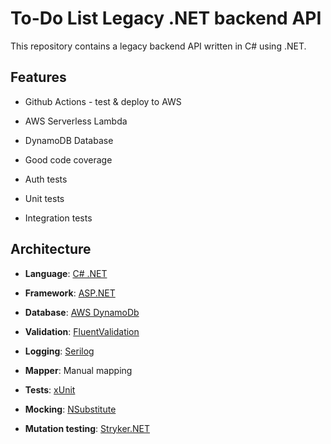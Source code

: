 # To-Do List Legacy .NET backend API

This repository contains a legacy backend API written in C# using .NET.

## Features

- Github Actions - test & deploy to AWS

- AWS Serverless Lambda
- DynamoDB Database

- Good code coverage
- Auth tests
- Unit tests
- Integration tests

## Architecture

- **Language**: [C# .NET](https://learn.microsoft.com/dotnet/csharp)
- **Framework**: [ASP.NET](https://www.asp.net)
- **Database**: [AWS DynamoDb](https://aws.amazon.com/dynamodb)
- **Validation**: [FluentValidation](https://fluentvalidation.net)
- **Logging**: [Serilog](https://serilog.net)
- **Mapper**: Manual mapping

- **Tests**: [xUnit](https://xunit.net)
- **Mocking**: [NSubstitute](https://nsubstitute.github.io)
- **Mutation testing**: [Stryker.NET](https://stryker-mutator.io/docs/stryker-net/introduction)
